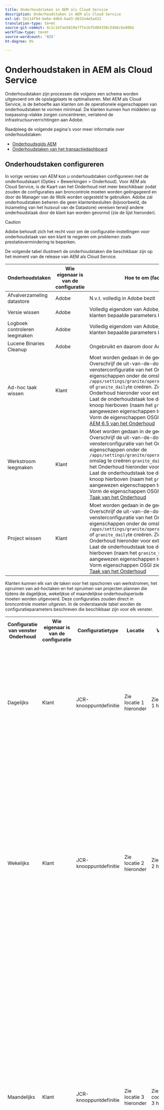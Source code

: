 ```yaml
---
title: Onderhoudstaken in AEM als Cloud Service
description: Onderhoudstaken in AEM als Cloud Service
exl-id: 5b114f94-be6e-4db4-bad3-d832e4e5a412
translation-type: tm+mt
source-git-commit: 4c1c14fae5819e7f7e1bf5d04350c54b6cbe80bb
workflow-type: tm+mt
source-wordcount: '925'
ht-degree: 0%

---
```


# Onderhoudstaken in AEM als Cloud Service

Onderhoudstaken zijn processen die volgens een schema worden uitgevoerd om de opslagplaats te optimaliseren. Met AEM als Cloud Service, is de behoefte aan klanten om de operationele eigenschappen van onderhoudstaken te vormen minimaal. De klanten kunnen hun middelen op toepassing-vlakke zorgen concentreren, verlatend de infrastructuurverrichtingen aan Adobe.

Raadpleeg de volgende pagina&#39;s voor meer informatie over onderhoudstaken:

* [Onderhoudsgids AEM](https://helpx.adobe.com/experience-manager/kb/AEM6-Maintenance-Guide.html)
* [Onderhoudstaken van het transactiedashboard](https://helpx.adobe.com/experience-manager/6-5/sites/administering/using/operations-dashboard.html#AutomatedMaintenanceTasks)

## Onderhoudstaken configureren

In vorige versies van AEM kon u onderhoudstaken configureren met de onderhoudskaart (Opties > Bewerkingen > Onderhoud). Voor AEM als Cloud Service, is de Kaart van het Onderhoud niet meer beschikbaar zodat zouden de configuraties aan broncontrole moeten worden geëngageerd en door de Manager van de Wolk worden opgesteld te gebruiken. Adobe zal onderhoudstaken beheren die geen klantenbesluiten (bijvoorbeeld, de Inzameling van het huisvuil van de Datastore) vereisen terwijl andere onderhoudstaak door de klant kan worden gevormd (zie de lijst hieronder).

>[!CAUTION]
>
>Adobe behoudt zich het recht voor om de configuratie-instellingen voor onderhoudstaak van een klant te negeren om problemen zoals prestatievermindering te beperken.

De volgende tabel illustreert de onderhoudstaken die beschikbaar zijn op het moment van de release van AEM als Cloud Service.

| Onderhoudstaken | Wie eigenaar is van de configuratie | Hoe te om (facultatief) te vormen |
|---|---|---|
| Afvalverzameling datastore | Adobe | N.v.t. volledig in Adobe bezit |
| Versie wissen | Adobe | Volledig eigendom van Adobe, maar in de toekomst zullen klanten bepaalde parameters kunnen configureren. |
| Logboek controleren leegmaken | Adobe | Volledig eigendom van Adobe, maar in de toekomst zullen klanten bepaalde parameters kunnen configureren. |
| Lucene Binaries Cleanup | Adobe | Ongebruikt en daarom door Adobe uitgeschakeld. |
| Ad-hoc taak wissen | Klant | Moet worden gedaan in de geest. <br> Overschrijf de uit-van-de-doos knoop van de het vensterconfiguratie van het Onderhoud onder  `/libs` door eigenschappen onder de omslag  `/apps/settings/granite/operations/maintenance/granite_weekly` of  `granite_daily`te creëren. Zie de lijst van het Venster van het Onderhoud hieronder voor extra configuratiedetails. <br> Laat de onderhoudstaak toe door een andere knoop onder de knoop hierboven (naam het  `granite_TaskPurgeTask`) met de aangewezen eigenschappen toe te voegen. <br> Vorm de eigenschappen OSGI zie de documentatie van de Taak  [AEM 6.5 van het Onderhoud](https://helpx.adobe.com/experience-manager/kb/AEM6-Maintenance-Guide.html) |
| Werkstroom leegmaken | Klant | Moet worden gedaan in de geest. <br> Overschrijf de uit-van-de-doos knoop van de het vensterconfiguratie van het Onderhoud onder  `/libs` door eigenschappen onder de `/apps/settings/granite/operations/maintenance/granite_weekly` omslag te creëren  `granite_daily`. Zie de lijst van het Venster van het Onderhoud hieronder voor extra configuratiedetails. <br> Laat de onderhoudstaak toe door een andere knoop onder de knoop hierboven (naam het  `granite_WorkflowPurgeTask`) met de aangewezen eigenschappen toe te voegen. <br> Vorm de eigenschappen OSGI zie  [AEM 6.5 documentatie van de Taak van het Onderhoud](https://helpx.adobe.com/experience-manager/kb/AEM6-Maintenance-Guide.html) |
| Project wissen | Klant | Moet worden gedaan in de geest. <br> Overschrijf de uit-van-de-doos knoop van de het vensterconfiguratie van het Onderhoud onder  `/libs` door eigenschappen onder de omslag  `/apps/settings/granite/operations/maintenance/granite_weekly` of  `granite_daily`te creëren. Zie de lijst van het Venster van het Onderhoud hieronder voor extra configuratiedetails. <br> Laat de onderhoudstaak toe door een knoop onder de knoop hierboven (naam het  `granite_ProjectPurgeTask`) met de aangewezen eigenschappen toe te voegen. <br> Vorm eigenschappen OSGI zie  [AEM 6.5 documentatie van de Taak van het Onderhoud](https://helpx.adobe.com/experience-manager/kb/AEM6-Maintenance-Guide.html) |

Klanten kunnen elk van de taken voor het opschonen van werkstromen, het opruimen van ad-hoctaken en het opruimen van projecten plannen die tijdens de dagelijkse, wekelijkse of maandelijkse onderhoudsperiode moeten worden uitgevoerd. Deze configuraties zouden direct in broncontrole moeten uitgeven. In de onderstaande tabel worden de configuratieparameters beschreven die beschikbaar zijn voor elk venster.

<table>
  <tr>
    <th>Configuratie van venster Onderhoud</th>
    <th>Wie eigenaar is van de configuratie</th>
    <th>Configuratietype</th>
    <th>Locatie</th>
    <th>Voorbeeld</th>
    <th>Parameters</th>
  </tr>
  <tr>
    <td>Dagelijks</td>
    <td>Klant</td>
    <td>JCR-knooppuntdefinitie</td>
    <td>Zie locatie 1 hieronder</td>
    <td>Zie voorbeeld 1 hieronder</td>
  <td>
  <strong>windowSchedule= daily</strong>  (deze waarde moet niet worden gewijzigd) 
  <strong>windowStartTime= HH:</strong> MMusing as 24 hour. Bepaalt wanneer de Taken van het Onderhoud verbonden aan het Dagelijkse Venster van het Onderhoud zouden moeten beginnen uitvoerend.
  <strong>windowEndTime= HH:</strong> gebruiken als 24-uurs klok. Bepaalt wanneer de Taken van het Onderhoud verbonden aan het Dagelijkse Venster van het Onderhoud zouden moeten ophouden uitvoerend als zij nog niet hebben voltooid.
  </td> 
  </tr>
  <tr>
    <td>Wekelijks</td>
    <td>Klant</td>
    <td>JCR-knooppuntdefinitie</td>
    <td>Zie locatie 2 hieronder</td>
    <td>Zie voorbeeld 2 hieronder</td>
    <td>
    <strong>windowSchedule= wekelijks</strong>  (deze waarde moet niet worden gewijzigd) 
    <strong>windowStartTime= HH:</strong> Muse als 24-uurs klok. Bepaalt wanneer de Taken van het Onderhoud verbonden aan het wekelijkse Venster van het Onderhoud zouden moeten beginnen uitvoerend.
    <strong>windowEndTime= HH:</strong> gebruiken als 24-uurs klok. Bepaalt wanneer de Taken van het Onderhoud verbonden aan het Wekelijkse Venster van het Onderhoud zouden moeten ophouden uitvoerend als zij nog niet hebben voltooid.
    <strong>windowScheduleWeekdays= Array van 2 waarden van 1-7 (bijvoorbeeld [5,5])</strong> De eerste waarde van de array is de startdag waarop de taak is gepland en de tweede waarde is de einddag waarop de taak wordt gestopt. De exacte tijd van het begin en het einde wordt bepaald door respectievelijk windowStartTime en windowEndTime.
    </td> 
  </tr>
  <tr>
    <td>Maandelijks</td>
    <td>Klant</td>
    <td>JCR-knooppuntdefinitie</td>
    <td>Zie locatie 3 hieronder</td>
    <td>Zie codevoorbeeld 3 hieronder</td>
    <td>
    <strong>windowSchedule= daily</strong>  (deze waarde moet niet worden gewijzigd) 
    <strong>windowStartTime= HH:</strong> MMusing as 24 hour. Definieert wanneer de onderhoudstaken die aan het Maandelijkse Onderhoudsvenster zijn gekoppeld, moeten worden uitgevoerd.
    <strong>windowEndTime= HH:</strong> gebruiken als 24-uurs klok. Definieert wanneer de onderhoudstaken die zijn gekoppeld aan het venster Maandelijks onderhoud niet meer worden uitgevoerd als deze nog niet zijn voltooid.
    <strong>windowScheduleWeekdays = Array van 2 waarden van 1-7 (bijvoorbeeld [5,5])</strong> De eerste waarde van de array is de startdag waarop de taak is gepland en de tweede waarde is de einddag waarop de taak wordt gestopt. De exacte tijd van het begin en het einde wordt bepaald door respectievelijk windowStartTime en windowEndTime.
    <strong>windowFirstLastStartDay= 0/1</strong> 0 aan programma op de eerste week van de maand of 1 aan programma op de laatste week van de maand. Het ontbreken van een waarde zou banen effectief plannen elke dag zoals die door windowScheduleWeekdays elke maand wordt geregeld.
    </td> 
    </tr>
</table>

Locaties:

1. /apps/settings/granite/operations/onderhoud/granite_day
2. /apps/settings/granite/operations/onderhoud/granite_week
3. /apps/settings/granite/operations/onderhoud/granite_month

Codevoorbeelden:

Codevoorbeeld 1

```xml
<?xml version="1.0" encoding="UTF-8"?>
<jcr:root xmlns:sling="http://sling.apache.org/jcr/sling/1.0" 
  xmlns:jcr="http://www.jcp.org/jcr/1.0" 
  jcr:primaryType="sling:Folder"
  sling:configCollectionInherit="true"
  sling:configPropertyInherit="true"
  windowSchedule="daily"
  windowStartTime="03:00"
  windowEndTime="05:00"
 />
```

Codevoorbeeld 2

```xml
<?xml version="1.0" encoding="UTF-8"?>
<jcr:root xmlns:sling="http://sling.apache.org/jcr/sling/1.0" 
   xmlns:jcr="http://www.jcp.org/jcr/1.0"
   jcr:primaryType="sling:Folder"
   sling:configCollectionInherit="true"
   sling:configPropertyInherit="true"
   windowEndTime="15:30"
   windowSchedule="weekly"
   windowScheduleWeekdays="[5,5]"
   windowStartTime="14:30"/>
```

Codevoorbeeld 3

```xml
<?xml version="1.0" encoding="UTF-8"?>
<jcr:root xmlns:sling="http://sling.apache.org/jcr/sling/1.0" 
   xmlns:jcr="http://www.jcp.org/jcr/1.0"
   jcr:primaryType="sling:Folder"
   sling:configCollectionInherit="true"
   sling:configPropertyInherit="true"
   windowEndTime="15:30"
   windowSchedule="monthly"
   windowFirstLastStartDay=0
   windowScheduleWeekdays="[5,5]"
   windowStartTime="14:30"/>
```
